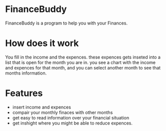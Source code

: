 # FinanceBuddy
FinanceBuddy is a program to help you with your Finances.

# How does it work
You fill in the income and the expences.
these expences gets inseted into a list that is open for the month you are in.
you see a chart with the income and expences for that month, and you can select another month to see that months information.

# Features
* insert income and expences
* compair your monthly finaces with other months
* get easy to read information over your financial situation
* get inshight where you might be able to reduce expences.
